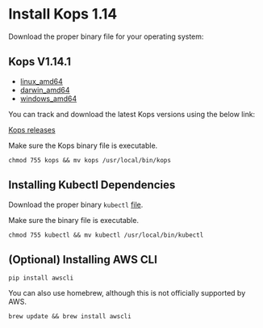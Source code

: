 # Install Kops 1.14

Download the proper binary file for your operating system:

## Kops V1.14.1

- [linux_amd64](https://spotinst-public.s3.amazonaws.com/integrations/kubernetes/kops/v1.14.1-8aeefa9a4/linux/amd64/kops)
- [darwin_amd64](https://spotinst-public.s3.amazonaws.com/integrations/kubernetes/kops/v1.14.1-8aeefa9a4/darwin/amd64/kops)
- [windows_amd64](https://spotinst-public.s3.amazonaws.com/integrations/kubernetes/kops/v1.14.1-8aeefa9a4/windows/amd64/kops.exe)

You can track and download the latest Kops versions using the below link:

[Kops releases](https://github.com/spotinst/kubernetes-kops/releases)

Make sure the Kops binary file is executable.

```
chmod 755 kops && mv kops /usr/local/bin/kops
```

## Installing Kubectl Dependencies

Download the proper binary `kubectl` [file](https://kubernetes.io/docs/tasks/tools/install-kubectl/).

Make sure the binary file is executable.

```
chmod 755 kubectl && mv kubectl /usr/local/bin/kubectl
```

## (Optional) Installing AWS CLI

```
pip install awscli
```

You can also use homebrew, although this is not officially supported by AWS.

```
brew update && brew install awscli
```
